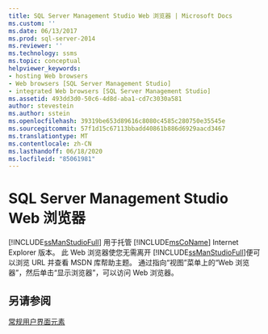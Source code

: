 ```yaml
---
title: SQL Server Management Studio Web 浏览器 | Microsoft Docs
ms.custom: ''
ms.date: 06/13/2017
ms.prod: sql-server-2014
ms.reviewer: ''
ms.technology: ssms
ms.topic: conceptual
helpviewer_keywords:
- hosting Web browsers
- Web browsers [SQL Server Management Studio]
- integrated Web browsers [SQL Server Management Studio]
ms.assetid: 493dd3d0-50c6-4d8d-aba1-cd7c3030a581
author: stevestein
ms.author: sstein
ms.openlocfilehash: 39319be653d89616c8080c4585c280750e35545e
ms.sourcegitcommit: 57f1d15c67113bbadd40861b886d6929aacd3467
ms.translationtype: MT
ms.contentlocale: zh-CN
ms.lasthandoff: 06/18/2020
ms.locfileid: "85061981"
---
```

# <a name="sql-server-management-studio-web-browser"></a>SQL Server Management Studio Web 浏览器
  [!INCLUDE[ssManStudioFull](../includes/ssmanstudiofull-md.md)] 用于托管 [!INCLUDE[msCoName](../includes/msconame-md.md)] Internet Explorer 版本。 此 Web 浏览器使您无需离开 [!INCLUDE[ssManStudioFull](../includes/ssmanstudiofull-md.md)]便可以浏览 URL 并查看 MSDN 库帮助主题。 通过指向“视图”菜单上的“Web 浏览器”，然后单击“显示浏览器”，可以访问 Web 浏览器。  
  
## <a name="see-also"></a>另请参阅  
 [常规用户界面元素](general-user-interface-elements.md)  
  
  
